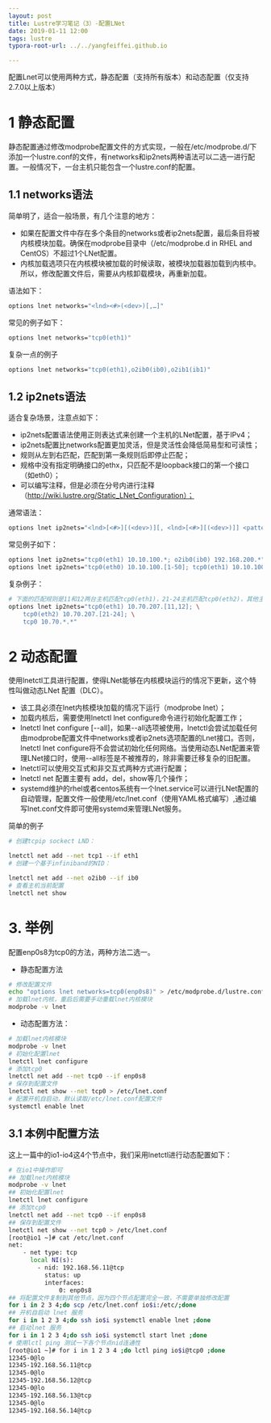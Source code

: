 ```yaml
---
layout: post
title: Lustre学习笔记（3）-配置LNet
date: 2019-01-11 12:00
tags: lustre
typora-root-url: ../../yangfeiffei.github.io

---
```




配置Lnet可以使用两种方式，静态配置（支持所有版本）和动态配置（仅支持2.7.0以上版本）

# 1 静态配置

静态配置通过修改modprobe配置文件的方式实现，一般在/etc/modprobe.d/下添加一个lustre.conf的文件，有networks和ip2nets两种语法可以二选一进行配置。一般情况下，一台主机只能包含一个lustre.conf的配置。

## 1.1 networks语法

简单明了，适合一般场景，有几个注意的地方：
- 如果在配置文件中存在多个条目的networks或者ip2nets配置，最后条目将被内核模块加载。确保在modprobe目录中（/etc/modprobe.d in RHEL and CentOS）不超过1个LNet配置。
- 内核加载选项只在内核模块被加载的时候读取，被模块加载器加载到内核中。所以，修改配置文件后，需要从内核卸载模块，再重新加载。

语法如下：

```bash
options lnet networks="<lnd><#>(<dev>)[,…]"
```

常见的例子如下：

```bash
options lnet networks="tcp0(eth1)"
```

复杂一点的例子

```bash
options lnet networks="tcp0(eth1),o2ib0(ib0),o2ib1(ib1)"
```


## 1.2 ip2nets语法

适合复杂场景，注意点如下：
- ip2nets配置语法使用正则表达式来创建一个主机的LNet配置，基于IPv4；
- ip2nets配置比networks配置更加灵活，但是灵活性会降低简易型和可读性；
- 规则从左到右匹配，匹配到第一条规则后即停止匹配；
- 规格中没有指定明确接口的ethx，只匹配不是loopback接口的第一个接口（如eth0）；
- 可以编写注释，但是必须在分号内进行注释（http://wiki.lustre.org/Static_LNet_Configuration）；

通常语法：

```bash
options lnet ip2nets="<lnd>[<#>][(<dev>)][, <lnd>[<#>][(<dev>)]] <pattern>[; …]"
```

常见例子如下：
```bash
options lnet ip2nets="tcp0(eth1) 10.10.100.*; o2ib0(ib0) 192.168.200.*"
options lnet ip2nets="tcp0(eth0) 10.10.100.[1-50]; tcp0(eth1) 10.10.100.[100-200]"
```
复杂例子：

```bash
# 下面的匹配规则是11和12两台主机匹配tcp0(eth1)，21-24主机匹配tcp0(eth2)，其他主机匹配第一个非回环网卡且地址10.70.*.*
options lnet ip2nets="tcp0(eth1) 10.70.207.[11,12]; \
    tcp0(eth2) 10.70.207.[21-24]; \
    tcp0 10.70.*.*"
```


# 2 动态配置

使用lnetctl工具进行配置，使得LNet能够在内核模块运行的情况下更新，这个特性叫做动态LNet 配置（DLC）。
- 该工具必须在lnet内核模块加载的情况下运行（modprobe lnet）；
- 加载内核后，需要使用lnetctl lnet configure命令进行初始化配置工作；
- lnetctl lnet configure [--all]，如果--all选项被使用，lnetctl会尝试加载任何由modprobe配置文件中networks或者ip2nets选项配置的Lnet接口。否则，lnetctl lnet configure将不会尝试初始化任何网络。当使用动态LNet配置来管理LNet接口时，使用--all标签是不被推荐的，除非需要迁移复杂的旧配置。
- lnetctl可以使用交互式和非交互式两种方式进行配置；
- lnetctl net 配置主要有 add，del，show等几个操作；
- systemd维护的rhel或者centos系统有一个lnet.service可以进行LNet配置的自动管理，配置文件一般使用/etc/lnet.conf（使用YAML格式编写）,通过编写lnet.conf文件即可使用systemd来管理LNet服务。

简单的例子

```bash
# 创建tcpip sockect LND：

lnetctl net add --net tcp1 --if eth1
# 创建一个基于infiniband的NID：

lnetctl net add --net o2ib0 --if ib0
# 查看主机当前配置
lnetctl net show
```

# 3. 举例

配置enp0s8为tcp0的方法，两种方法二选一。

- 静态配置方法
```bash
# 修改配置文件
echo "options lnet networks=tcp0(enp0s8)" > /etc/modprobe.d/lustre.conf
# 加载lnet内核，重启后需要手动重载lnet内核模块
modprobe -v lnet
```

- 动态配置方法：
```bash
# 加载lnet内核模块
modprobe -v lnet
# 初始化配置lnet
lnetctl lnet configure
# 添加tcp0
lnetctl net add --net tcp0 --if enp0s8
# 保存到配置文件
lnetctl net show --net tcp0 > /etc/lnet.conf
# 配置开机自启动，默认读取/etc/lnet.conf配置文件
systemctl enable lnet
```

## 3.1 本例中配置方法

这上一篇中的io1-io4这4个节点中，我们采用lnetctl进行动态配置如下：
```bash
# 在io1中操作即可
## 加载lnet内核模块
modprobe -v lnet
## 初始化配置lnet
lnetctl lnet configure
## 添加tcp0
lnetctl net add --net tcp0 --if enp0s8
## 保存到配置文件
lnetctl net show --net tcp0 > /etc/lnet.conf
[root@io1 ~]# cat /etc/lnet.conf 
net:
    - net type: tcp
      local NI(s):
        - nid: 192.168.56.11@tcp
          status: up
          interfaces:
              0: enp0s8
## 将配置文件复制到其他节点，因为四个节点配置完全一致，不需要单独修改配置
for i in 2 3 4;do scp /etc/lnet.conf io$i:/etc/;done
## 开机自启动 lnet 服务
for i in 1 2 3 4;do ssh io$i systemctl enable lnet ;done
## 启动lnet 服务
for i in 1 2 3 4;do ssh io$i systemctl start lnet ;done
# 使用lctl ping 测试一下各个节点nid连通性
[root@io1 ~]# for i in 1 2 3 4 ;do lctl ping io$i@tcp0 ;done
12345-0@lo
12345-192.168.56.11@tcp
12345-0@lo
12345-192.168.56.12@tcp
12345-0@lo
12345-192.168.56.13@tcp
12345-0@lo
12345-192.168.56.14@tcp
```

